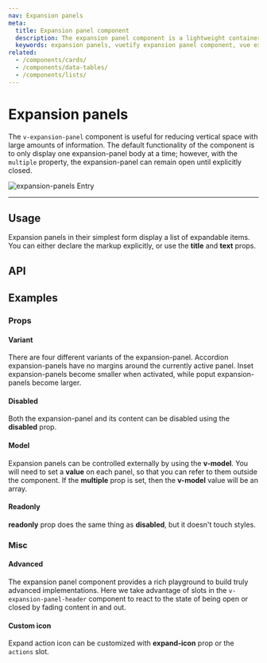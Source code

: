 ```yaml
---
nav: Expansion panels
meta:
  title: Expansion panel component
  description: The expansion panel component is a lightweight container that hides information behind expandable and contractable containers.
  keywords: expansion panels, vuetify expansion panel component, vue expansion panel component
related:
  - /components/cards/
  - /components/data-tables/
  - /components/lists/
---
```


# Expansion panels

The `v-expansion-panel` component is useful for reducing vertical space with large amounts of information. The default functionality of the component is to only display one expansion-panel body at a time; however, with the `multiple` property, the expansion-panel can remain open until explicitly closed.

![expansion-panels Entry](https://cdn.vuetifyjs.com/docs/images/components-temp/v-expansion-panels/v-expansion-panels-entry.png)

---

## Usage

Expansion panels in their simplest form display a list of expandable items. You can either declare the markup explicitly, or use the **title** and **text** props.

<usage name="v-expansion-panels" />

<entry />

## API

<api-inline />

## Examples

### Props

#### Variant

There are four different variants of the expansion-panel. Accordion expansion-panels have no margins around the currently active panel. Inset expansion-panels become smaller when activated, while poput expansion-panels become larger.

<example file="v-expansion-panels/prop-variant" />

#### Disabled

Both the expansion-panel and its content can be disabled using the **disabled** prop.

<example file="v-expansion-panels/prop-disabled" />

<!-- #### Focusable

The expansion-panel headers can be made focusable with the prop **focusable**.

<example file="v-expansion-panels/prop-focusable" /> -->

#### Model

Expansion panels can be controlled externally by using the **v-model**. You will need to set a **value** on each panel, so that you can refer to them outside the component. If the **multiple** prop is set, then the **v-model** value will be an array.

<example file="v-expansion-panels/prop-model" />

#### Readonly

**readonly** prop does the same thing as **disabled**, but it doesn't touch styles.

<example file="v-expansion-panels/prop-readonly" />

### Misc

#### Advanced

The expansion panel component provides a rich playground to build truly advanced implementations. Here we take advantage of slots in the `v-expansion-panel-header` component to react to the state of being open or closed by fading content in and out.

<example file="v-expansion-panels/misc-advanced" />

#### Custom icon

Expand action icon can be customized with **expand-icon** prop or the `actions` slot.

<example file="v-expansion-panels/misc-custom-icons" />
